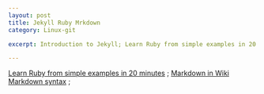 ```yaml
---
layout: post
title: Jekyll Ruby Mrkdown
category: Linux-git

excerpt: Introduction to Jekyll; Learn Ruby from simple examples in 20 minutes; Markdown in Wiki.

---
```



[Learn Ruby from simple examples in 20 minutes][Ruby] ; [Markdown in Wiki][Markdown] [Markdown syntax][ms] ;

[Markdown]: http://en.wikipedia.org/wiki/Markdown/
[Ruby]: https://www.ruby-lang.org/zh_cn/documentation/quickstart/
[ms]: http://daringfireball.net/projects/markdown/syntax/

